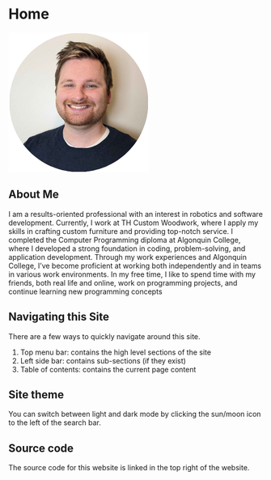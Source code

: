 # Home

![Headshot](./assets/headshot.png)

## About Me

I am a results-oriented professional with an interest in robotics and software development. Currently, I work at TH Custom Woodwork, where I apply my skills in crafting custom furniture and providing top-notch service. I completed the Computer Programming diploma at Algonquin College, where I developed a strong foundation in coding, problem-solving, and application development. Through my work experiences and Algonquin College, I’ve become proficient at working both independently and in teams in various work environments. In my free time, I like to spend time with my friends, both real life and online, work on programming projects, and continue learning new programming concepts

## Navigating this Site

There are a few ways to quickly navigate around this site.

1. Top menu bar: contains the high level sections of the site
2. Left side bar: contains sub-sections (if they exist)
3. Table of contents: contains the current page content

## Site theme

You can switch between light and dark mode by clicking
the sun/moon icon to the left of the search bar.

## Source code

The source code for this website is linked in the top
right of the website.
